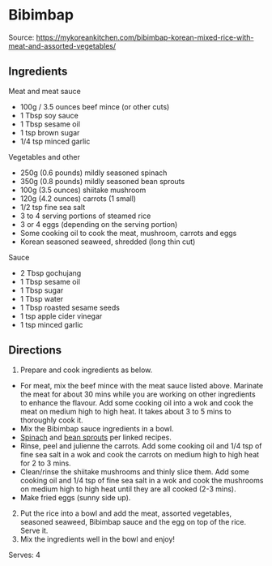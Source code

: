 # Bibimbap
Source: https://mykoreankitchen.com/bibimbap-korean-mixed-rice-with-meat-and-assorted-vegetables/

## Ingredients
Meat and meat sauce
- 100g / 3.5 ounces beef mince (or other cuts)
- 1 Tbsp soy sauce
- 1 Tbsp sesame oil
- 1 tsp brown sugar
- 1/4 tsp minced garlic

Vegetables and other
- 250g (0.6 pounds) mildly seasoned spinach
- 350g (0.8 pounds) mildly seasoned bean sprouts
- 100g (3.5 ounces) shiitake mushroom
- 120g (4.2 ounces) carrots (1 small)
- 1/2 tsp fine sea salt
- 3 to 4 serving portions of steamed rice
- 3 or 4 eggs (depending on the serving portion)
- Some cooking oil to cook the meat, mushroom, carrots and eggs
- Korean seasoned seaweed, shredded (long thin cut)

Sauce
- 2 Tbsp gochujang
- 1 Tbsp sesame oil
- 1 Tbsp sugar
- 1 Tbsp water
- 1 Tbsp roasted sesame seeds
- 1 tsp apple cider vinegar
- 1 tsp minced garlic

## Directions
1. Prepare and cook ingredients as below.
- For meat, mix the beef mince with the meat sauce listed above. Marinate the meat for about 30 mins while you are working on other ingredients to enhance the flavour. Add some cooking oil into a wok and cook the meat on medium high to high heat. It takes about 3 to 5 mins to thoroughly cook it.
- Mix the Bibimbap sauce ingredients in a bowl.
- [Spinach](https://mykoreankitchen.com/simply-seasoned-korean-spinach-salad-sigeumchi-namul-version-1/) and [bean sprouts](https://mykoreankitchen.com/korean-style-seasoned-mung-bean-sprouts-salad-sukju-namul-muchim/) per linked recipes.
- Rinse, peel and julienne the carrots. Add some cooking oil and 1/4 tsp of fine sea salt in a wok and cook the carrots on medium high to high heat for 2 to 3 mins.
- Clean/rinse the shiitake mushrooms and thinly slice them. Add some cooking oil and 1/4 tsp of fine sea salt in a wok and cook the mushrooms on medium high to high heat until they are all cooked (2-3 mins).
- Make fried eggs (sunny side up).
2. Put the rice into a bowl and add the meat, assorted vegetables, seasoned seaweed, Bibimbap sauce and the egg on top of the rice. Serve it.
3. Mix the ingredients well in the bowl and enjoy!  

Serves: 4
